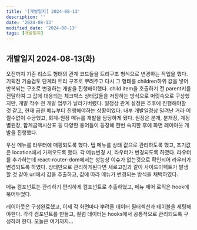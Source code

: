 ```yaml
---
title: '[개발일지] 2024-08-13'
description: ''
date: '2024-08-13'
modified_date: '2024-08-13'
tags: [개발일지]
---
```


## 개발일지 2024-08-13(화)

오전까지 기존 리스트 형태의 관계 코드들을 트리구조 형식으로 변경하는 작업을 했다. 기획전 기술검토 단계라 트리 구조로 뿌려주고 다시 그 형태를 children하위 값을 넣어 반복되는 구조로 변경하는 개발을 진행해야했다. child item을 호출하기 전 parent키를 전달하여 그 값에 대응되는 체크박스 상태값들을 저장하는 방식으로 머릿속으로 구상했지만, 개발 착수 전 개발 업무가 날라가버렸다. 일정상 관계 설정은 추후에 진행해야할 것 같고, 현재 급한 메뉴부터 진행해야하는 상황이었다. 내부 개발일정상 밀려난 거라 어쩔수없이 수긍했고, 회계-원장 메뉴를 개발을 담당하게 됐다. 원장은 분개, 분개장, 계정별원장, 합계금액시산표 등 다양한 용어들이 등장해 한번 숙지한 후에 화면 레이아웃 개발을 진행했다.

우선 메뉴를 라우터에 매핑되도록 했다. 탭 메뉴를 상태 값으로 관리하도록 했고, 초기값은 location에서 가져오도록 했다. 각 메뉴변경 시, 라우터가 변경되도록 하였다. 라우터를 추가하는데 react-router-dom에서는 성능상 이슈가 없는것으로 확인되어 라우터가 변경되도록 하였다. 상태만으로 관리하게된다면 새로고침과 같이 사이드이펙트가 발생할 것 같아 url에서 값을 추출하고, 값에 따라 메뉴가 변경되는 방식을 채택하였다. 

메뉴 컴포넌트는 관리하기 편리하게 컴포넌트로 추출하였고, 메뉴 제어 로직은 hook에 묶어두었다.

레이아웃은 구성완료했고, 이제 각 화면마다 뿌려줄 데이터 필터섹션과 테이블을 세팅해야한다. 각각 컴포넌트를 만들고, 컬럼 데이터는 hooks에서 공통적으로 관리되도록 구성하려 한다. 오늘은 여기까지...